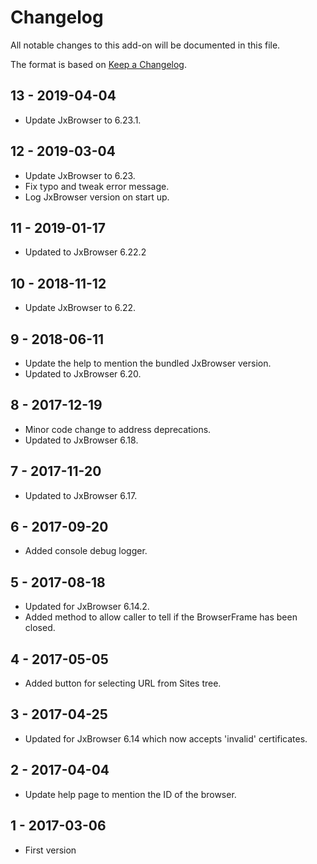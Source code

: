 # Changelog
All notable changes to this add-on will be documented in this file.

The format is based on [Keep a Changelog](https://keepachangelog.com/en/1.0.0/).

## 13 - 2019-04-04

- Update JxBrowser to 6.23.1.

## 12 - 2019-03-04

- Update JxBrowser to 6.23.
- Fix typo and tweak error message.
- Log JxBrowser version on start up.

## 11 - 2019-01-17

- Updated to JxBrowser 6.22.2

## 10 - 2018-11-12

- Update JxBrowser to 6.22.

## 9 - 2018-06-11

- Update the help to mention the bundled JxBrowser version.
- Updated to JxBrowser 6.20.

## 8 - 2017-12-19

- Minor code change to address deprecations.
- Updated to JxBrowser 6.18.

## 7 - 2017-11-20

- Updated to JxBrowser 6.17.

## 6 - 2017-09-20

- Added console debug logger.

## 5 - 2017-08-18

- Updated for JxBrowser 6.14.2.
- Added method to allow caller to tell if the BrowserFrame has been closed.

## 4 - 2017-05-05

- Added button for selecting URL from Sites tree.

## 3 - 2017-04-25

- Updated for JxBrowser 6.14 which now accepts 'invalid' certificates.

## 2 - 2017-04-04

- Update help page to mention the ID of the browser.

## 1 - 2017-03-06

- First version

